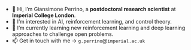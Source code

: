 - 👋 Hi, I’m Giansimone Perrino, a **postdoctoral research scientist** at **Imperial College London**.
- 👀 I’m interested in AI, reinforcement learning, and control theory.
- 🌱 I’m currently learning new reinforcement learning and deep learning approaches to challenge open problems.
- 📫 Get in touch with me -> `g.perrino`@`imperial.ac.uk`

